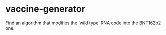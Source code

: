 # vaccine-generator
Find an algorithm that modifies the ‘wild type’ RNA code into the BNT162b2 one.
